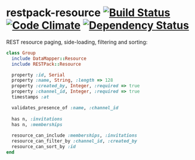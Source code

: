 # restpack-resource [![Build Status](https://travis-ci.org/RESTpack/restpack-resource.png)](https://travis-ci.org/RESTpack/restpack-resource) [![Code Climate](https://codeclimate.com/github/RESTpack/restpack-resource.png)](https://codeclimate.com/github/RESTpack/restpack-resource) [![Dependency Status](https://gemnasium.com/RESTpack/restpack-resource.png)](https://gemnasium.com/RESTpack/restpack-resource)

REST resource paging, side-loading, filtering and sorting:

```ruby
class Group
  include DataMapper::Resource
  include RESTPack::Resource

  property :id, Serial
  property :name, String, :length => 128
  property :created_by, Integer, :required => true
  property :channel_id, Integer, :required => true
  timestamps :at

  validates_presence_of :name, :channel_id
  
  has n, :invitations
  has n, :memberships
  
  resource_can_include :memberships, :invitations
  resource_can_filter_by :channel_id, :created_by
  resource_can_sort_by :id
end
```
